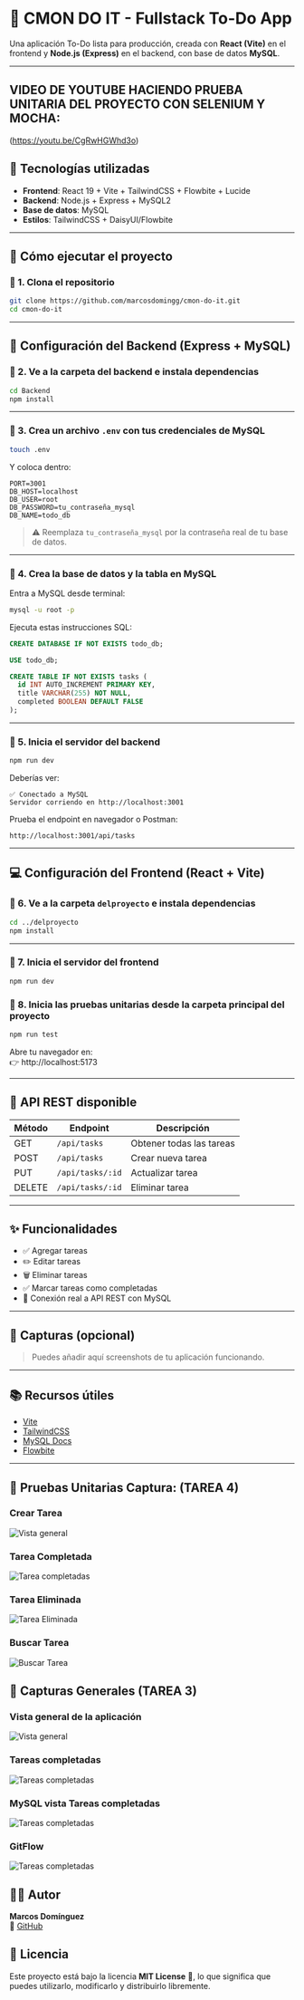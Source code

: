 # 📝 CMON DO IT - Fullstack To-Do App

Una aplicación To-Do lista para producción, creada con **React (Vite)** en el frontend y **Node.js (Express)** en el backend, con base de datos **MySQL**.

---

## VIDEO DE YOUTUBE HACIENDO PRUEBA UNITARIA DEL PROYECTO CON SELENIUM Y MOCHA:

(https://youtu.be/CgRwHGWhd3o)


## 🧱 Tecnologías utilizadas

- **Frontend**: React 19 + Vite + TailwindCSS + Flowbite + Lucide
- **Backend**: Node.js + Express + MySQL2
- **Base de datos**: MySQL
- **Estilos**: TailwindCSS + DaisyUI/Flowbite

---

## 🚀 Cómo ejecutar el proyecto

### 🔹 1. Clona el repositorio

```bash
git clone https://github.com/marcosdomingg/cmon-do-it.git
cd cmon-do-it
```

---

## 🔧 Configuración del Backend (Express + MySQL)

### 🔹 2. Ve a la carpeta del backend e instala dependencias

```bash
cd Backend
npm install
```

---

### 🔹 3. Crea un archivo `.env` con tus credenciales de MySQL

```bash
touch .env
```

Y coloca dentro:

```
PORT=3001
DB_HOST=localhost
DB_USER=root
DB_PASSWORD=tu_contraseña_mysql
DB_NAME=todo_db
```

> ⚠️ Reemplaza `tu_contraseña_mysql` por la contraseña real de tu base de datos.

---

### 🔹 4. Crea la base de datos y la tabla en MySQL

Entra a MySQL desde terminal:

```bash
mysql -u root -p
```

Ejecuta estas instrucciones SQL:

```sql
CREATE DATABASE IF NOT EXISTS todo_db;

USE todo_db;

CREATE TABLE IF NOT EXISTS tasks (
  id INT AUTO_INCREMENT PRIMARY KEY,
  title VARCHAR(255) NOT NULL,
  completed BOOLEAN DEFAULT FALSE
);
```

---

### 🔹 5. Inicia el servidor del backend

```bash
npm run dev
```

Deberías ver:

```
✅ Conectado a MySQL
Servidor corriendo en http://localhost:3001
```

Prueba el endpoint en navegador o Postman:

```
http://localhost:3001/api/tasks
```

---

## 💻 Configuración del Frontend (React + Vite)

### 🔹 6. Ve a la carpeta `delproyecto` e instala dependencias

```bash
cd ../delproyecto
npm install
```

---

### 🔹 7. Inicia el servidor del frontend

```bash
npm run dev
```

### 🔹 8. Inicia las pruebas unitarias desde la carpeta principal del proyecto

```bash
npm run test
```


Abre tu navegador en:  
👉 http://localhost:5173

---

## 📡 API REST disponible

| Método | Endpoint         | Descripción              |
| ------ | ---------------- | ------------------------ |
| GET    | `/api/tasks`     | Obtener todas las tareas |
| POST   | `/api/tasks`     | Crear nueva tarea        |
| PUT    | `/api/tasks/:id` | Actualizar tarea         |
| DELETE | `/api/tasks/:id` | Eliminar tarea           |

---

## ✨ Funcionalidades

- ✅ Agregar tareas
- ✏️ Editar tareas
- 🗑️ Eliminar tareas
- ✅ Marcar tareas como completadas
- 🔄 Conexión real a API REST con MySQL

---

## 📸 Capturas (opcional)

> Puedes añadir aquí screenshots de tu aplicación funcionando.

---

## 📚 Recursos útiles

- [Vite](https://vitejs.dev/)
- [TailwindCSS](https://tailwindcss.com/)
- [MySQL Docs](https://dev.mysql.com/doc/)
- [Flowbite](https://flowbite.com/)

---

## 🧪 Pruebas Unitarias Captura: (TAREA 4)

### Crear Tarea

![Vista general](/screenshot_mocha/tarea-creada.png)

### Tarea Completada

![Tarea completadas](/screenshot_mocha/tarea-completada.png)

### Tarea Eliminada

![Tarea Eliminada](/screenshot_mocha/tarea-eliminada.png)

### Buscar Tarea

![Buscar Tarea](/screenshot_mocha/buscar-tarea.png)


## 📸 Capturas Generales (TAREA 3)

### Vista general de la aplicación 

![Vista general](/public/screenshots/VISTA-GENERAL.png)

### Tareas completadas

![Tareas completadas](/public/screenshots/TAREAS-COMPLETADAS.png)

### MySQL vista Tareas completadas

![Tareas completadas](/public/screenshots/SELECT-SQL.png)

### GitFlow

![Tareas completadas](/public/screenshots/GitFlow.png)

## 👨‍💻 Autor

**Marcos Domínguez**  
🔗 [GitHub](https://github.com/marcosdomingg)

## 📜 Licencia

Este proyecto está bajo la licencia **MIT License** 📄, lo que significa que puedes utilizarlo, modificarlo y distribuirlo libremente.
